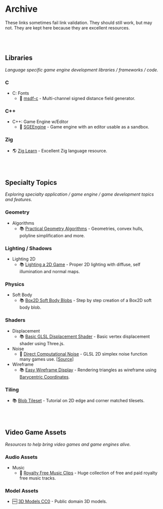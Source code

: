 <!-- markdown-link-check-disable -->

# Archive

These links sometimes fail link validation. They should still work, but may not. They are kept here because they are excellent resources.

<br />
<br />

## Libraries
_Language specific game engine development libraries / frameworks / code._

### C
- C: Fonts
    - 🎉 [msdf-c](https://github.com/solenum/msdf-c) - Multi-channel signed distance field generator.

### C++
- C++: Game Engine w/Editor
    - 🎉 [SGEEngine](https://github.com/ongamex/SGEEngine) - Game engine with an editor usable as a sandbox.

### Zig
- 🌎 [Zig Learn](https://ziglearn.org/) - Excellent Zig language resource.

<br />
<br />

## Specialty Topics
_Exploring specialty application / game engine / game development topics and features._

### Geometry
- Algorithms
    - 📚 [Practical Geometry Algorithms](http://geomalgorithms.com/index.html) - Geometries, convex hulls, polyline simplification and more.

### Lighting / Shadows
- Lighting 2D
    - 📚 [Lighting a 2D Game](http://www.wholehog-games.com/devblog/2013/06/07/lighting-in-a-2d-game/) - Proper 2D lighting with diffuse, self illumination and normal maps.

### Physics
- Soft Body
    - 📚 [Box2D Soft Body Blobs](https://www.emanueleferonato.com/2012/09/21/step-by-step-creation-of-a-box2d-soft-body-blob/) - Step by step creation of a Box2D soft body blob.

### Shaders
- Displacement
    - 📚 [Basic GLSL Displacement Shader](http://benchung.com/basic-glsl-displacement-shader-three-js/) - Basic vertex displacement shader using Three.js.
- Noise
    - 🎉 [Direct Computational Noise](https://weber.itn.liu.se/~stegu/jgt2011/supplement.pdf) - GLSL 2D simplex noise function many games use. [[Source](https://github.com/ashima/webgl-noise/)]
- Wireframe
    - 📚 [Easy Wireframe Display](https://web.archive.org/web/20190220052115/http://codeflow.org/entries/2012/aug/02/easy-wireframe-display-with-barycentric-coordinates/) - Rendering triangles as wireframe using [Barycentric Coordinates](https://en.wikipedia.org/wiki/Barycentric_coordinate_system).

### Tiling
- 📚 [Blob Tileset](http://www.cr31.co.uk/stagecast/wang/blob.html) - Tutorial on 2D edge and corner matched tilesets.

<br />
<br />

## Video Game Assets
_Resources to help bring video games and game engines alive._

### Audio Assets
- Music
    - 💸 [Royalty Free Music Clips](https://www.royaltyfreemusicclips.com/pir/free_music_loops.shtml) - Huge collection of free and paid royalty free music tracks.

### Model Assets
- 🆓 [3D Models CC0](https://www.3dmodelscc0.com) - Public domain 3D models.

<br />
<br />

